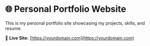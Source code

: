 # 🌐 Personal Portfolio Website

This is my personal portfolio site showcasing my projects, skills, and resume.

🔗 **Live Site:** [https://yourdomain.com](https://yourdomain.com)
